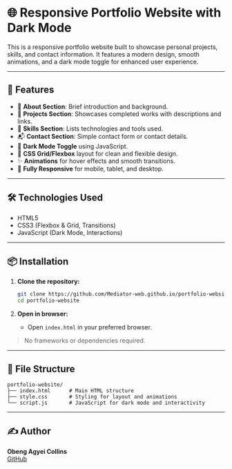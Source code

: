 # 🌐 Responsive Portfolio Website with Dark Mode

This is a responsive portfolio website built to showcase personal projects, skills, and contact information. It features a modern design, smooth animations, and a dark mode toggle for enhanced user experience.

---

## 🚀 Features

- 👤 **About Section**: Brief introduction and background.
- 💼 **Projects Section**: Showcases completed works with descriptions and links.
- 🧰 **Skills Section**: Lists technologies and tools used.
- 📬 **Contact Section**: Simple contact form or contact details.
- 🌙 **Dark Mode Toggle** using JavaScript.
- 🎨 **CSS Grid/Flexbox** layout for clean and flexible design.
- ✨ **Animations** for hover effects and smooth transitions.
- 📱 **Fully Responsive** for mobile, tablet, and desktop.

---

## 🛠️ Technologies Used

- HTML5  
- CSS3 (Flexbox & Grid, Transitions)  
- JavaScript (Dark Mode, Interactions)

---

## 📦 Installation

1. **Clone the repository:**
   ```bash
   git clone https://github.com/Mediator-web.github.io/portfolio-website.git
   cd portfolio-website
   ```

2. **Open in browser:**
   - Open `index.html` in your preferred browser.

> No frameworks or dependencies required.

---

## 📂 File Structure

```
portfolio-website/
├── index.html      # Main HTML structure
├── style.css       # Styling for layout and animations
└── script.js       # JavaScript for dark mode and interactivity
```

---

## ✍️ Author

**Obeng Agyei Collins**  
[GitHub](https://github.com/Mediator-web)


